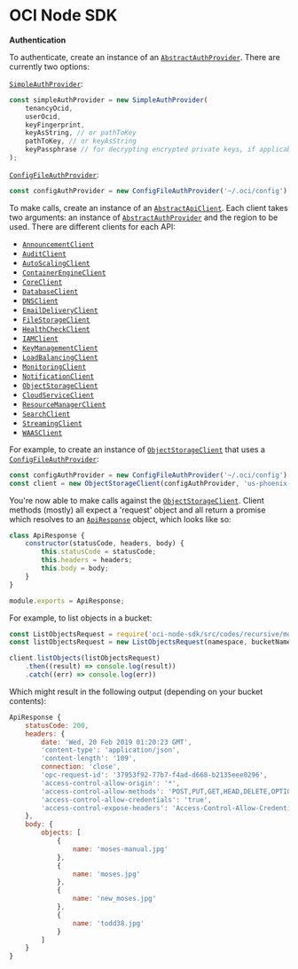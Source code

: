 # OCI Node SDK

**Authentication**

To authenticate, create an instance of an [`AbstractAuthProvider`](AbstractAuthProvider.html).  There are currently two options:

[`SimpleAuthProvider`](SimpleAuthProvider.html):

```javascript
const simpleAuthProvider = new SimpleAuthProvider(
    tenancyOcid,
    userOcid,
    keyFingerprint,
    keyAsString, // or pathToKey
    pathToKey, // or keyAsString
    keyPassphrase // for decrypting encrypted private keys, if applicable
);
```

[`ConfigFileAuthProvider`](ConfigFileAuthProvider.html):

```javascript
const configAuthProvider = new ConfigFileAuthProvider('~/.oci/config')
```

To make calls, create an instance of an [`AbstractApiClient`](AbstractApiClient.html).  Each client takes two arguments:  an instance of [`AbstractAuthProvider`](AbstractAuthProvider.html) and the region to be used.  There are different clients for each API:

- [`AnnouncementClient`](AnnouncementClient.html)
- [`AuditClient`](AuditClient.html)
- [`AutoScalingClient`](AutoScalingClient.html)
- [`ContainerEngineClient`](ContainerEngineClient.html)
- [`CoreClient`](CoreClient.html)
- [`DatabaseClient`](DatabaseClient.html)
- [`DNSClient`](DNSClient.html)
- [`EmailDeliveryClient`](EmailDeliveryClient.html)
- [`FileStorageClient`](FileStorageClient.html)
- [`HealthCheckClient`](HealthCheckClient.html)
- [`IAMClient`](IAMClient.html)
- [`KeyManagementClient`](KeyManagementClient.html)
- [`LoadBalancingClient`](LoadBalancingClient.html)
- [`MonitoringClient`](MonitoringClient.html)
- [`NotificationClient`](NotificationClient.html)
- [`ObjectStorageClient`](ObjectStorageClient.html)
- [`CloudServiceClient`](CloudServiceClient.html)
- [`ResourceManagerClient`](ResourceManagerClient.html)
- [`SearchClient`](SearchClient.html)
- [`StreamingClient`](StreamingClient.html)
- [`WAASClient`](WAASClient.html)

For example, to create an instance of [`ObjectStorageClient`](ObjectStorageClient.html) that uses a [`ConfigFileAuthProvider`](ConfigFileAuthProvider.html):

```javascript
const configAuthProvider = new ConfigFileAuthProvider('~/.oci/config')
const client = new ObjectStorageClient(configAuthProvider, 'us-phoenix-1');
```

You're now able to make calls against the [`ObjectStorageClient`](ObjectStorageClient.html).  Client methods (mostly) all expect a 'request' object and  all return a promise which resolves to an [`ApiResponse`](ApiResponse.html) object, which looks like so:

```javascript
class ApiResponse {
    constructor(statusCode, headers, body) {
        this.statusCode = statusCode;
        this.headers = headers;
        this.body = body;
    }
}

module.exports = ApiResponse;
```

For example, to list objects in a bucket:

```javascript
const ListObjectsRequest = require('oci-node-sdk/src/codes/recursive/model/objectstorage/ListObjectsRequest.js');
const listObjectsRequest = new ListObjectsRequest(namespace, bucketName);

client.listObjects(listObjectsRequest)
    .then((result) => console.log(result))
    .catch((err) => console.log(err))
```

Which might result in the following output (depending on your bucket contents):

```javascript
ApiResponse {
    statusCode: 200,
    headers: {
        date: 'Wed, 20 Feb 2019 01:20:23 GMT',
        'content-type': 'application/json',
        'content-length': '109',
        connection: 'close',
        'opc-request-id': '37953f92-77b7-f4ad-d668-b2135eee0296',
        'access-control-allow-origin': '*',
        'access-control-allow-methods': 'POST,PUT,GET,HEAD,DELETE,OPTIONS',
        'access-control-allow-credentials': 'true',
        'access-control-expose-headers': 'Access-Control-Allow-Credentials,Access-Control-Allow-Methods,Access-Control-Allow-Origin,Content-Length,Content-Type,opc-client-info,opc-request-id'
    },
    body: {
        objects: [
            {
                name: 'moses-manual.jpg'
            },
            {
                name: 'moses.jpg'
            },
            {
                name: 'new_moses.jpg'
            },
            {
                name: 'todd38.jpg'
            }
        ]
    }
}
```